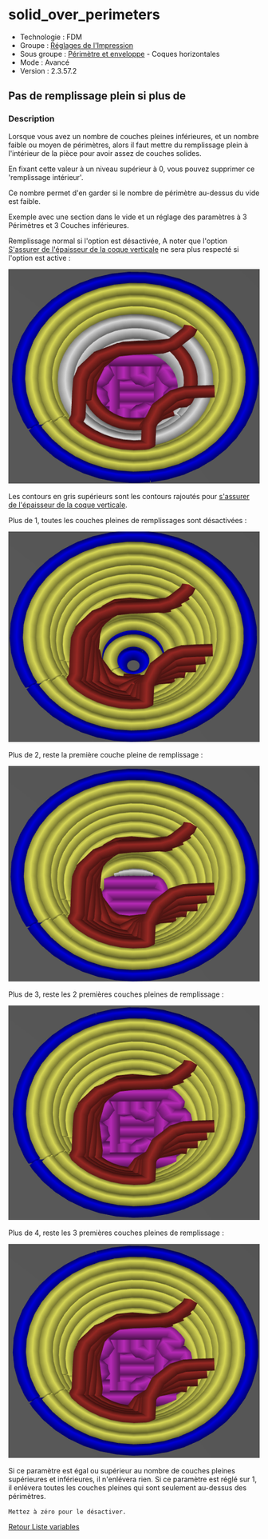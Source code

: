 # solid_over_perimeters

* Technologie : FDM
* Groupe : [Réglages de l'Impression](../print_settings/print_settings.md)
* Sous groupe : [Périmètre et enveloppe](../print_settings/print_settings.md#périmètre-et-enveloppe)  - Coques horizontales
* Mode : Avancé
* Version : 2.3.57.2

## Pas de remplissage plein si plus de

### Description

Lorsque vous avez un nombre de couches pleines inférieures, et un nombre faible ou moyen de périmètres, alors il faut mettre du remplissage plein à l'intérieur de la pièce pour avoir assez de couches solides.

En fixant cette valeur à un niveau supérieur à 0, vous pouvez supprimer ce 'remplissage intérieur'. 

Ce nombre permet d'en garder si le nombre de périmètre au-dessus du vide est faible.

Exemple avec une section dans le vide et un réglage des paramètres à 3 Périmètres et 3 Couches inférieures.

Remplissage normal si l'option est désactivée, A noter que l'option [S'assurer de l'épaisseur de la coque verticale](ensure_vertical_shell_thickness.md) ne sera plus respecté si l'option est active : 

![normal](Images/solid_over_perimeters/normal.png)

Les contours en gris supérieurs sont les contours rajoutés pour [s'assurer de l'épaisseur de la coque verticale](ensure_vertical_shell_thickness.md).

Plus de 1, toutes les couches pleines de remplissages sont désactivées :

![more_than1](Images/solid_over_perimeters/more_than1.png) 


Plus de 2, reste la première couche pleine de remplissage :

![more_than2](Images/solid_over_perimeters/more_than2.png) 


Plus de 3, reste les 2 premières couches pleines de remplissage :

![more_than3](Images/solid_over_perimeters/more_than3.png)

Plus de 4, reste les 3 premières couches pleines de remplissage :

![more_than3](Images/solid_over_perimeters/more_than3.png)

Si ce paramètre est égal ou supérieur au nombre de couches pleines supérieures et inférieures, il n'enlévera rien. Si ce paramètre est réglé sur 1, il enlévera toutes les couches pleines qui sont seulement au-dessus des périmètres.


	Mettez à zéro pour le désactiver.


[Retour Liste variables](variable_list.md)
